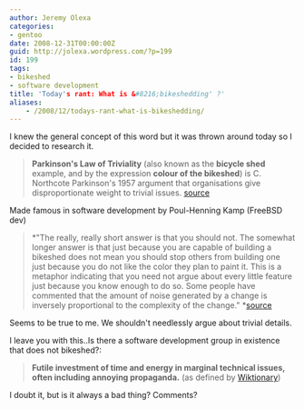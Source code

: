 ```yaml
---
author: Jeremy Olexa
categories:
- gentoo
date: 2008-12-31T00:00:00Z
guid: http://jolexa.wordpress.com/?p=199
id: 199
tags:
- bikeshed
- software development
title: 'Today's rant: What is &#8216;bikeshedding' ?'
aliases:
    - /2008/12/todays-rant-what-is-bikeshedding/
---
```


I knew the general concept of this word but it was thrown around today so I decided to research it.

> **Parkinson's Law of Triviality** (also known as the **bicycle shed** example, and by the expression **colour of the bikeshed**) is C. Northcote Parkinson's 1957 argument that organisations give disproportionate weight to trivial issues. [source][1]

Made famous in software development by Poul-Henning Kamp (FreeBSD dev)

> *"The really, really short answer is that you should not. The somewhat longer answer is that just because you are capable of building a bikeshed does not mean you should stop others from building one just because you do not like the color they plan to paint it. This is a metaphor indicating that you need not argue about every little feature just because you know enough to do so. Some people have commented that the amount of noise generated by a change is inversely proportional to the complexity of the change." *[source][2]

Seems to be true to me. We shouldn't needlessly argue about trivial details.

I leave you with this..Is there a software development group in existence that does not bikeshed?:

> **Futile investment of time and energy in marginal technical issues, often including annoying propaganda.** (as defined by [Wiktionary][3])

I doubt it, but is it always a bad thing? Comments?

 [1]: http://en.wikipedia.org/wiki/Color_of_the_bikeshed
 [2]: http://www.bikeshed.com/
 [3]: http://en.wiktionary.org/wiki/bikeshedding